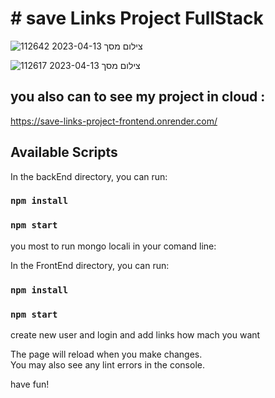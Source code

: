 # # save Links Project FullStack

![צילום מסך 2023-04-13 112642](https://user-images.githubusercontent.com/110628454/232049475-cb6dbd7d-c061-4a58-8f03-09ede30cd61d.png)

![צילום מסך 2023-04-13 112617](https://user-images.githubusercontent.com/110628454/232049498-190e8fcf-952d-417d-909b-9d95a8f582f0.png)


## you also can to see my project in cloud :
https://save-links-project-frontend.onrender.com/

## Available Scripts

In the backEnd directory, you can run:
### `npm install`

### `npm start`

you most to run mongo locali in your comand line:

In the FrontEnd directory, you can run:
### `npm install`

### `npm start`

create new user and login and add links how mach you want

The page will reload when you make changes.\
You may also see any lint errors in the console.

have fun!
